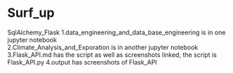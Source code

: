 # Surf_up
SqlAlchemy_Flask
1.data_engineering_and_data_base_engineering is in one jupyter notebook<br />
2.Climate_Analysis_and_Exporation is in another jupyter notebook
3.Flask_API.md has the script as well as screenshots linked, the script is Flask_API.py
4.output has screenshots of Flask_API
